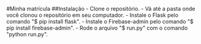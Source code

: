 #Minha matrícula
##Instalação
	- Clone o repositório.
	- Vá até a pasta onde você clonou o repositório em seu computador.
	- Instale o Flask pelo comando "$ pip install flask".
	- Instale o Firebase-admin pelo comando "$ pip install firebase-admin".
	- Rode o arquivo "$ run.py" com o comando "python run.py".